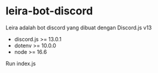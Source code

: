 # leira-bot-discord
Leira adalah bot discord yang dibuat dengan Discord.js v13

- discord.js  >= 13.0.1
- dotenv      >= 10.0.0
- node        >= 16.6

Run index.js
